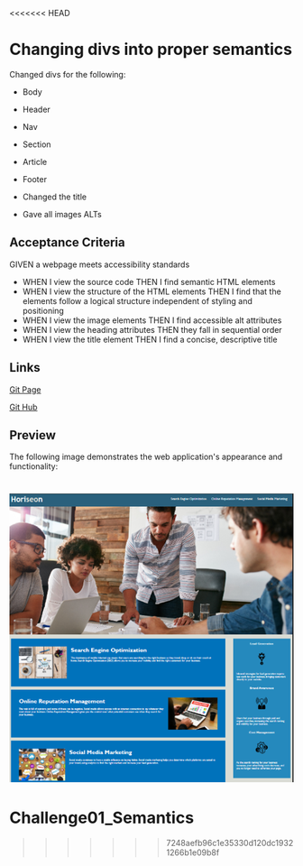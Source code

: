<<<<<<< HEAD
#  Changing divs into proper semantics
Changed divs for the following:
* Body
* Header
* Nav
* Section
* Article
* Footer

* Changed the title
* Gave all images ALTs



## Acceptance Criteria


GIVEN a webpage meets accessibility standards
*  WHEN I view the source code
THEN I find semantic HTML elements
*  WHEN I view the structure of the HTML elements
THEN I find that the elements follow a logical 
structure independent of styling and positioning
*  WHEN I view the image elements
THEN I find accessible alt attributes
*  WHEN I view the heading attributes
THEN they fall in sequential order
*  WHEN I view the title element
THEN I find a concise, descriptive title


##  Links



[Git Page](https://daniel-covington.github.io/Challenge01_Semantics/)

[Git Hub](https://github.com/Daniel-Covington/Challenge01_Semantics)


## Preview

The following image demonstrates the web application's appearance and functionality:

![Preview of Website](./assets/images/Preview.PNG)
=======
# Challenge01_Semantics
>>>>>>> 7248aefb96c1e35330d120dc19321266b1e09b8f
